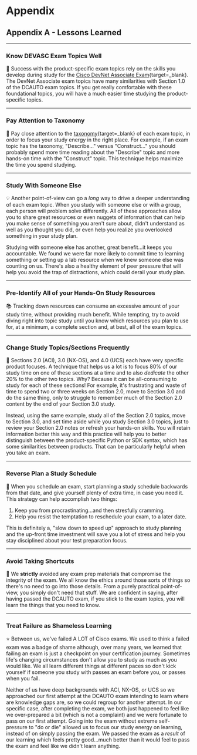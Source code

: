# Appendix

## Appendix A - Lessons Learned

---

### Know DEVASC Exam Topics Well

:notebook_with_decorative_cover: Success with the product-specific exam topics rely on the skills you develop during study for the [Cisco DevNet Associate Exam](https://learningnetwork.cisco.com/s/devnet-associate-exam-topics "Cisco DevNet Associate Exam Topics"){target=_blank}.  The DevNet Associate exam topics have many similarities with Section 1.0 of the DCAUTO exam topics.  If you get really comfortable with these foundational topics, you will have a much easier time studying the product-specific topics.

---

### Pay Attention to Taxonomy

:pencil: Pay close attention to the [taxonomy](https://www.bloomstaxonomy.net "Bloom's Taxonomy"){target=_blank} of each exam topic, in order to focus your study energy in the right place.  For example, if an exam topic has the taxonomy, "Describe..." versus "Construct..." you should probably spend more time reading about the "Describe" topic and more hands-on time with the "Construct" topic.  This technique helps maximize the time you spend studying.

---

### Study With Someone Else

:bulb: Another point-of-view can go a _long_ way to drive a deeper understanding of each exam topic.  When you study with someone else or with a group, each person will problem solve differently.  All of these approaches allow you to share great resources or even nuggets of information that can help you make sense of something you aren't sure about, didn't understand as well as you thought you did, or even help you realize you overlooked something in your study plan.

Studying with someone else has another, great benefit...it keeps you accountable.  We found we were far more likely to commit time to learning something or setting up a lab resource when we knew someone else was counting on us.  There's also a healthy element of peer pressure that will help you avoid the trap of distractions, which could derail your study plan.

---

### Pre-Identify All of your Hands-On Study Resources

:books: Tracking down resources can consume an excessive amount of your study time, without providing much benefit.  While tempting, try to avoid diving right into topic study until you know which resources you plan to use for, at a minimum, a complete section and, at best, all of the exam topics.

---

### Change Study Topics/Sections Frequently

:notebook: Sections 2.0 (ACI), 3.0 (NX-OS), and 4.0 (UCS) each have very specific product focuses.  A technique that helps us a lot is to focus 80% of our study time on one of these sections at a time and to also _dedicate_ the other 20% to the other two topics.  Why?  Because it can be all-consuming to study for each of these sections! For example, it's frustrating and waste of time to spend two or three weeks on Section 2.0, move to Section 3.0 and do the same thing, only to struggle to remember much of the Section 2.0 content by the end of your Section 3.0 study.

Instead, using the same example, study all of the Section 2.0 topics, move to Section 3.0, and set time aside while you study Section 3.0 topics, just to review your Section 2.0 notes or refresh your hands-on skills.  You will retain information better this way and this practice will help you to better distinguish between the product-specific Python or SDK syntax, which has some similarities between products.  That can be particularly helpful when you take an exam.

---

### Reverse Plan a Study Schedule

:calendar: When you schedule an exam, start planning a study schedule backwards from that date, and give yourself plenty of extra time, in case you need it.  This strategy can help accomplish two things:

  1. Keep you from procrastinating...and then stresfully cramming.
  2. Help you resist the temptation to reschedule your exam, to a later date.

This is definitely a, "slow down to speed up" approach to study planning and the up-front time investment will save you a lot of stress and help you stay disciplined about your test preparation focus.

---

### Avoid Taking Shortcuts

:no_entry_sign: We **strictly** avoided any exam prep materials that compromise the integrity of the exam.  We all know the ethics around those sorts of things so there's no need to go into those details.  From a purely practical point-of-view, you simply don't need that stuff.  We are confident in saying, after having passed the DCAUTO exam, if you stick to the exam topics, you will learn the things that you need to know.

---

### Treat Failure as Shameless Learning

:star: Between us, we've failed A LOT of Cisco exams.  We used to think a failed exam was a badge of shame although, over many years, we learned that failing an exam is just a checkpoint on your certification journey.  Sometimes life's changing circumstances don't allow you to study as much as you would like.  We all learn different things at different paces so don't kick yourself if someone you study with passes an exam before you, or passes when you fail.

Neither of us have deep backgrounds with ACI, NX-OS, or UCS so we approached our first attempt at the DCAUTO exam intending to learn where are knowledge gaps are, so we could regroup for another attempt.  In our specific case, after completing the exam, we both just happened to feel like we over-prepared a bit (which is not a complaint) and we were fortunate to pass on our first attempt.  Going into the exam without extreme self-pressure to "do or die" allowed us to focus our study energy on learning, instead of on simply passing the exam.  We passed the exam as a _result_ of our learning which feels pretty good...much better than it would feel to pass the exam and feel like we didn't learn anything.
